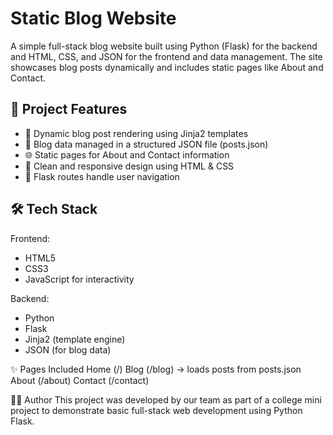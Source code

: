 # Static Blog Website

A simple full-stack blog website built using Python (Flask) for the backend and HTML, CSS, and JSON for the frontend and data management. The site showcases blog posts dynamically and includes static pages like About and Contact.

## 📌 Project Features

- 📝 Dynamic blog post rendering using Jinja2 templates
- 📂 Blog data managed in a structured JSON file (posts.json)
- 🌐 Static pages for About and Contact information
- 🎨 Clean and responsive design using HTML & CSS
- 🔁 Flask routes handle user navigation

## 🛠️ Tech Stack

 Frontend:
- HTML5
- CSS3
- JavaScript for interactivity

 Backend:
- Python
- Flask
- Jinja2 (template engine)
- JSON (for blog data)

✨ Pages Included
Home (/)
Blog (/blog) → loads posts from posts.json
About (/about)
Contact (/contact)

👨‍💻 Author
This project was developed by our team as part of a college mini project to demonstrate basic full-stack web development using Python Flask.
